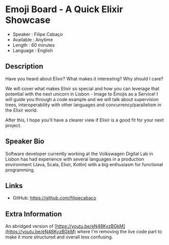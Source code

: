 Emoji Board - A Quick Elixir Showcase
=========================

* Speaker   : Filipe Cabaço
* Available : Anytime
* Length    : 60 minutes
* Language  : English

Description
-----------

Have you heard about Elixir? What makes it interesting? Why should I care?

We will cover what makes Elixir so special and how you can leverage that potential with the next unicorn in Lisbon - Image to Emojis as a Service! I will guide you through a code example and we will talk about supervision trees, interoperability with other languages and concurrency/parallelism in the Elixir world.

After this, I hope you'll have a clearer view if Elixir is a good fit for your next project.

Speaker Bio
-----------

Software developer currently working at the Volkswagen Digital Lab in Lisbon has had experience with several languages in a production environment (Java, Scala, Elixir, Kotlin) with a big enthusiasm for functional programming.

Links
-----

* GitHub: https://github.com/filipecabaco

Extra Information
-----------------

An abridged version of [https://youtu.be/eN48KyzBGkM](https://youtu.be/eN48KyzBGkM) where I'm removing the live code part to make it more structured and overall less confusing.
